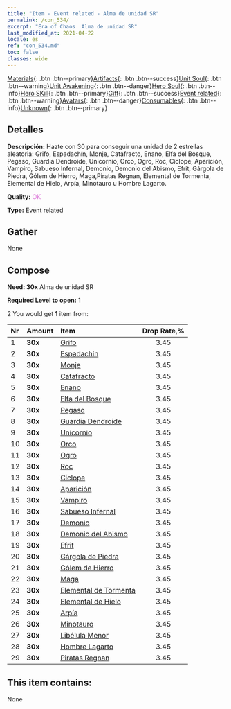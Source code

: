 ```yaml
---
title: "Item - Event related - Alma de unidad SR"
permalink: /con_534/
excerpt: "Era of Chaos  Alma de unidad SR"
last_modified_at: 2021-04-22
locale: es
ref: "con_534.md"
toc: false
classes: wide
---
```

 [Materials](/ItemsES/){: .btn .btn--primary}[Artifacts](/ItemsES/Artifacts/){: .btn .btn--success}[Unit Soul](/ItemsES/UnitSoul/){: .btn .btn--warning}[Unit Awakening](/ItemsES/UnitAwakening/){: .btn .btn--danger}[Hero Soul](/ItemsES/HeroSoul/){: .btn .btn--info}[Hero SKill](/ItemsES/HeroSkill/){: .btn .btn--primary}[Gift](/ItemsES/Gift/){: .btn .btn--success}[Event related](/ItemsES/Events/){: .btn .btn--warning}[Avatars](/ItemsES/Avatars/){: .btn .btn--danger}[Consumables](/ItemsES/Consumables/){: .btn .btn--info}[Unknown](/ItemsES/Unknown/){: .btn .btn--primary}

## Detalles
 **Descripción:** Hazte con 30 para conseguir una unidad de 2 estrellas aleatoria: Grifo, Espadachín, Monje, Catafracto, Enano, Elfa del Bosque, Pegaso, Guardia Dendroide, Unicornio, Orco, Ogro, Roc, Cíclope, Aparición, Vampiro, Sabueso Infernal, Demonio, Demonio del Abismo, Efrit, Gárgola de Piedra, Gólem de Hierro, Maga,Piratas Regnan, Elemental de Tormenta, Elemental de Hielo, Arpía, Minotauro u Hombre Lagarto.

 **Quality:** <span style="color: #DA70D6">OK</span>

 **Type:** Event related

## Gather

  None

## Compose

 **Need: 30x** Alma de unidad SR

 **Required Level to open:** 1

 2 You would get **1** item  from:

  | Nr | Amount |     Item    | Drop Rate,% |
  |:---|:-------|:------------|:---------:|
  | 1 |  **30x** | [Grifo](/es/Items/unt_192/) | 3.45 | 
  | 2 |  **30x** | [Espadachín](/es/Items/unt_193/) | 3.45 | 
  | 3 |  **30x** | [Monje](/es/Items/unt_194/) | 3.45 | 
  | 4 |  **30x** | [Catafracto](/es/Items/unt_195/) | 3.45 | 
  | 5 |  **30x** | [Enano](/es/Items/unt_200/) | 3.45 | 
  | 6 |  **30x** | [Elfa del Bosque](/es/Items/unt_201/) | 3.45 | 
  | 7 |  **30x** | [Pegaso](/es/Items/unt_202/) | 3.45 | 
  | 8 |  **30x** | [Guardia Dendroide](/es/Items/unt_203/) | 3.45 | 
  | 9 |  **30x** | [Unicornio](/es/Items/unt_204/) | 3.45 | 
  | 10 |  **30x** | [Orco](/es/Items/unt_219/) | 3.45 | 
  | 11 |  **30x** | [Ogro](/es/Items/unt_220/) | 3.45 | 
  | 12 |  **30x** | [Roc](/es/Items/unt_221/) | 3.45 | 
  | 13 |  **30x** | [Cíclope](/es/Items/unt_222/) | 3.45 | 
  | 14 |  **30x** | [Aparición](/es/Items/unt_210/) | 3.45 | 
  | 15 |  **30x** | [Vampiro](/es/Items/unt_211/) | 3.45 | 
  | 16 |  **30x** | [Sabueso Infernal](/es/Items/unt_228/) | 3.45 | 
  | 17 |  **30x** | [Demonio](/es/Items/unt_229/) | 3.45 | 
  | 18 |  **30x** | [Demonio del Abismo](/es/Items/unt_230/) | 3.45 | 
  | 19 |  **30x** | [Efrit](/es/Items/unt_231/) | 3.45 | 
  | 20 |  **30x** | [Gárgola de Piedra](/es/Items/unt_236/) | 3.45 | 
  | 21 |  **30x** | [Gólem de Hierro](/es/Items/unt_237/) | 3.45 | 
  | 22 |  **30x** | [Maga](/es/Items/unt_238/) | 3.45 | 
  | 23 |  **30x** | [Elemental de Tormenta](/es/Items/unt_263/) | 3.45 | 
  | 24 |  **30x** | [Elemental de Hielo](/es/Items/unt_264/) | 3.45 | 
  | 25 |  **30x** | [Arpía](/es/Items/unt_245/) | 3.45 | 
  | 26 |  **30x** | [Minotauro](/es/Items/unt_248/) | 3.45 | 
  | 27 |  **30x** | [Libélula Menor](/es/Items/unt_255/) | 3.45 | 
  | 28 |  **30x** | [Hombre Lagarto](/es/Items/unt_254/) | 3.45 | 
  | 29 |  **30x** | [Piratas Regnan](/es/Items/unt_273/) | 3.45 | 


## This item contains:

  None

